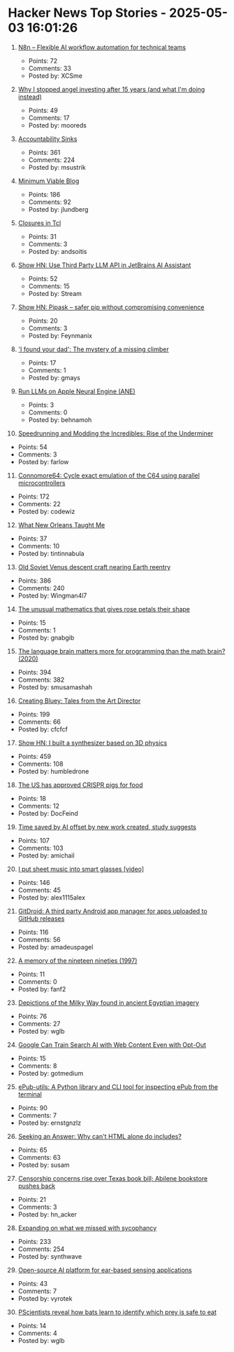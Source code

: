 # Hacker News Top Stories - 2025-05-03 16:01:26

1. [N8n – Flexible AI workflow automation for technical teams](https://n8n.io/)
   - Points: 72
   - Comments: 33
   - Posted by: XCSme

2. [Why I stopped angel investing after 15 years (and what I'm doing instead)](https://halletecco.substack.com/p/why-i-stopped-angel-investing-after)
   - Points: 49
   - Comments: 17
   - Posted by: mooreds

3. [Accountability Sinks](https://250bpm.substack.com/p/accountability-sinks)
   - Points: 361
   - Comments: 224
   - Posted by: msustrik

4. [Minimum Viable Blog](https://ostwilkens.se/blog/setting-up-blog)
   - Points: 186
   - Comments: 92
   - Posted by: jlundberg

5. [Closures in Tcl](https://world-playground-deceit.net/blog/2024/10/tcl-closures.html)
   - Points: 31
   - Comments: 3
   - Posted by: andsoitis

6. [Show HN: Use Third Party LLM API in JetBrains AI Assistant](https://github.com/Stream29/ProxyAsLocalModel)
   - Points: 52
   - Comments: 15
   - Posted by: Stream

7. [Show HN: Pipask – safer pip without compromising convenience](https://github.com/feynmanix/pipask)
   - Points: 20
   - Comments: 3
   - Posted by: Feynmanix

8. ['I found your dad': The mystery of a missing climber](https://www.espn.com/olympics/story/_/id/44690603/bill-stampfl-missing-climber-peru-huascaran)
   - Points: 17
   - Comments: 1
   - Posted by: gmays

9. [Run LLMs on Apple Neural Engine (ANE)](https://github.com/Anemll/Anemll)
   - Points: 3
   - Comments: 0
   - Posted by: behnamoh

10. [Speedrunning and Modding the Incredibles: Rise of the Underminer](https://farlow.dev/2025/05/02/rotu)
   - Points: 54
   - Comments: 3
   - Posted by: farlow

11. [Connomore64: Cycle exact emulation of the C64 using parallel microcontrollers](https://github.com/c1570/Connomore64)
   - Points: 172
   - Comments: 22
   - Posted by: codewiz

12. [What New Orleans Taught Me](https://commonedge.org/what-new-orleans-taught-me/)
   - Points: 37
   - Comments: 10
   - Posted by: tintinnabula

13. [Old Soviet Venus descent craft nearing Earth reentry](https://www.leonarddavid.com/old-soviet-venus-descent-craft-nearing-earth-reentry/)
   - Points: 386
   - Comments: 240
   - Posted by: Wingman4l7

14. [The unusual mathematics that gives rose petals their shape](https://www.nature.com/articles/d41586-025-01394-4)
   - Points: 15
   - Comments: 1
   - Posted by: gnabgib

15. [The language brain matters more for programming than the math brain? (2020)](https://massivesci.com/articles/programming-math-language-python-women-in-science/)
   - Points: 394
   - Comments: 382
   - Posted by: smusamashah

16. [Creating Bluey: Tales from the Art Director](https://substack.com/home/post/p-160039885)
   - Points: 199
   - Comments: 66
   - Posted by: cfcfcf

17. [Show HN: I built a synthesizer based on 3D physics](https://anukari.com)
   - Points: 459
   - Comments: 108
   - Posted by: humbledrone

18. [The US has approved CRISPR pigs for food](https://www.technologyreview.com/2025/05/02/1116059/the-us-approves-crispr-pigs-for-food/)
   - Points: 18
   - Comments: 12
   - Posted by: DocFeind

19. [Time saved by AI offset by new work created, study suggests](https://arstechnica.com/ai/2025/05/time-saved-by-ai-offset-by-new-work-created-study-suggests/)
   - Points: 107
   - Comments: 103
   - Posted by: amichail

20. [I put sheet music into smart glasses [video]](https://www.youtube.com/watch?v=j36u2i7PKKE)
   - Points: 146
   - Comments: 45
   - Posted by: alex1115alex

21. [GitDroid: A third party Android app manager for apps uploaded to GitHub releases](https://github.com/TechnicJelle/GitDroid)
   - Points: 116
   - Comments: 56
   - Posted by: amadeuspagel

22. [A memory of the nineteen nineties (1997)](https://web.archive.org/web/20100329052253/https://www.theatlantic.com/past/docs/issues/97nov/teller.htm)
   - Points: 11
   - Comments: 0
   - Posted by: fanf2

23. [Depictions of the Milky Way found in ancient Egyptian imagery](https://phys.org/news/2025-04-depictions-milky-ancient-egyptian-imagery.html)
   - Points: 76
   - Comments: 27
   - Posted by: wglb

24. [Google Can Train Search AI with Web Content Even with Opt-Out](https://www.bloomberg.com/news/articles/2025-05-03/google-can-train-search-ai-with-web-content-even-after-opt-out)
   - Points: 15
   - Comments: 8
   - Posted by: gotmedium

25. [ePub-utils: A Python library and CLI tool for inspecting ePub from the terminal](https://github.com/ernestofgonzalez/epub-utils)
   - Points: 90
   - Comments: 7
   - Posted by: ernstgnzlz

26. [Seeking an Answer: Why can't HTML alone do includes?](https://frontendmasters.com/blog/seeking-an-answer-why-cant-html-alone-do-includes/)
   - Points: 65
   - Comments: 63
   - Posted by: susam

27. [Censorship concerns rise over Texas book bill; Abilene bookstore pushes back](https://www.bigcountryhomepage.com/news/censorship-concerns-rise-over-texas-bill-abilene-bookstore-pushes-back/)
   - Points: 21
   - Comments: 3
   - Posted by: hn_acker

28. [Expanding on what we missed with sycophancy](https://openai.com/index/expanding-on-sycophancy/)
   - Points: 233
   - Comments: 254
   - Posted by: synthwave

29. [Open-source AI platform for ear-based sensing applications](https://open-earable.teco.edu/)
   - Points: 43
   - Comments: 7
   - Posted by: vyrotek

30. [PScientists reveal how bats learn to identify which prey is safe to eat](https://phys.org/news/2025-04-palatable-poisonous-scientists-reveal-prey.html)
   - Points: 14
   - Comments: 4
   - Posted by: wglb

